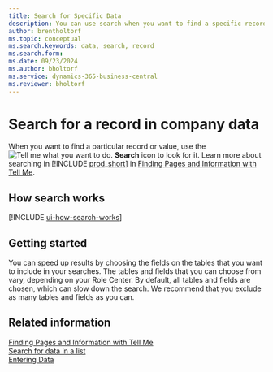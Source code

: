 ```yaml
---
title: Search for Specific Data
description: You can use search when you want to find a specific record.
author: brentholtorf
ms.topic: conceptual
ms.search.keywords: data, search, record
ms.search.form: 
ms.date: 09/23/2024
ms.author: bholtorf
ms.service: dynamics-365-business-central
ms.reviewer: bholtorf
---
```


# Search for a record in company data

When you want to find a particular record or value, use the ![Tell me what you want to do.](media/ui-search/search-list.png "Search for Page or Report") **Search** icon to look for it. Learn more about searching in [!INCLUDE [prod_short](includes/prod_short.md)] in [Finding Pages and Information with Tell Me](ui-search.md).

## How search works

[!INCLUDE [ui-how-search-works](includes/ui-how-search-works.md)]

## Getting started

You can speed up results by choosing the fields on the tables that you want to include in your searches. The tables and fields that you can choose from vary, depending on your Role Center. By default, all tables and fields are chosen, which can slow down the search. We recommend that you exclude as many tables and fields as you can.

## Related information

[Finding Pages and Information with Tell Me](ui-search.md)  
[Search for data in a list](ui-enter-criteria-filters.md#searching)  
[Entering Data](ui-enter-data.md)  
